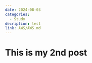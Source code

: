```yaml
---
date: 2024-08-03
categories:
  - Study
decription: test
link: AWS/AWS.md
---
```

# This is my 2nd post